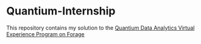 # Quantium-Internship
This repository contains my solution to the [Quantium Data Analytics Virtual Experience Program on Forage](https://www.theforage.com/virtual-internships/prototype/NkaC7knWtjSbi6aYv/Data-Analytics?ref=DsEXFixxovqkRxR2u)
